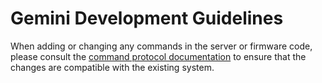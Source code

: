 # Gemini Development Guidelines

When adding or changing any commands in the server or firmware code, please consult the [command protocol documentation](docs/command-protocol.md) to ensure that the changes are compatible with the existing system.